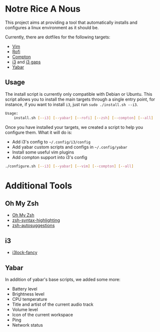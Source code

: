 # Notre Rice A Nous
This project aims at providing a tool that automatically installs and
configures a linux environment as it should be.

Currently, there are dotfiles for the following targets:
- [Vim](http://www.vim.org)
- [Rofi](https://github.com/DaveDavenport/rofi)
- [Compton](https://github.com/chjj/compton)
- [i3](https://i3wm.org/) and [i3 gaps](https://github.com/Airblader/i3)
- [Yabar](https://github.com/geommer/yabar)

## Usage
The install script is currently only compatible with Debian or Ubuntu.
This script allows you to install the main targets through a single entry point,
for instance, if you want to install `i3`, just run `sudo ./install.sh --i3`.

```sh
Usage:
    install.sh [--i3] [--yabar] [--rofi] [--zsh] [--compton] [--all]
```

Once you have installed your targets, we created a script to help
you configure them. What it will do is:
- Add i3's config to `~/.config/i3/config`
- Add yabar custom scripts and configs in `~/.config/yabar`
- Install some useful vim plugins
- Add compton support into i3's config

```sh
./configure.sh [--i3] [--yabar] [--vim] [--compton] [--all]
```

# Additional Tools

## Oh My Zsh
- [Oh My Zsh](https://github.com/robbyrussell/oh-my-zsh)
- [zsh-syntax-highlighting](https://github.com/zsh-users/zsh-syntax-highlighting)
- [zsh-autosuggestions](https://github.com/zsh-users/zsh-autosuggestions)

## i3
- [i3lock-fancy](https://github.com/meskarune/i3lock-fancy.git)

## Yabar
In addition of yabar's base scripts, we added some more:
- Battery level
- Brightness level
- CPU temperature
- Title and artist of the current audio track
- Volume level
- Icon of the current workspace
- Ping
- Network status
